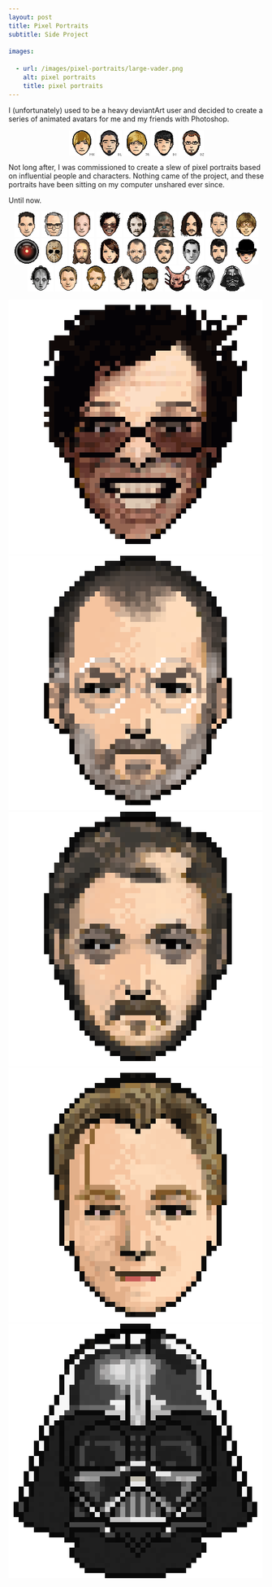 ```yaml
---
layout: post
title: Pixel Portraits
subtitle: Side Project

images:

  - url: /images/pixel-portraits/large-vader.png
    alt: pixel portraits
    title: pixel portraits
---
```


I (unfortunately) used to be a heavy deviantArt user and decided to create a series of animated avatars for me and my friends with Photoshop.

<p style="text-align:center;line-height:0">
	<img class="imgborder" src="/images/pixel-portraits/michael137.gif" alt="pixel portrait of michael137" />
	<img class="imgborder" src="/images/pixel-portraits/romanxvx.gif" alt="pixel portrait of romanxvx" />
	<img class="imgborder" src="/images/pixel-portraits/runkman.gif" alt="pixel portrait of runkman" />
	<img class="imgborder" src="/images/pixel-portraits/l-beej-l.gif" alt="pixel portrait of l-beej-l" />
	<img class="imgborder" src="/images/pixel-portraits/arkoffire.gif" alt="pixel portrait of arkoffire" />
</p>

Not long after, I was commissioned to create a slew of pixel portraits based on influential people and characters. Nothing came of the project, and these portraits have been sitting on my computer unshared ever since.

Until now.

<p style="text-align:center">
	<img class="imgborder" src="/images/pixel-portraits/aronofsky.gif" alt="pixel portrait of aranofsky" />
	<img class="imgborder" src="/images/pixel-portraits/asimov.gif" alt="pixel portrait of asimov" />
	<img class="imgborder" src="/images/pixel-portraits/bird.gif" alt="pixel portrait of bird" />
	<img class="imgborder" src="/images/pixel-portraits/burton.gif" alt="pixel portrait of burton" />
	<img class="imgborder" src="/images/pixel-portraits/carpenter.gif" alt="pixel portrait of carpenter" />
	<img class="imgborder" src="/images/pixel-portraits/chewie.gif" alt="pixel portrait of chewie" />
	<img class="imgborder" src="/images/pixel-portraits/cunningham.gif" alt="pixel portrait of cunningham" />
	<img class="imgborder" src="/images/pixel-portraits/disney.gif" alt="pixel portrait of disney" />
	<img class="imgborder" src="/images/pixel-portraits/gates.gif" alt="pixel portrait of gates" />
	<img class="imgborder" src="/images/pixel-portraits/hal.gif" alt="pixel portrait of hal" />
	<img class="imgborder" src="/images/pixel-portraits/jason.gif" alt="pixel portrait of jason" />
	<img class="imgborder" src="/images/pixel-portraits/jesus.gif" alt="pixel portrait of jesus" />
	<img class="imgborder" src="/images/pixel-portraits/jill.gif" alt="pixel portrait of jill" />
	<img class="imgborder" src="/images/pixel-portraits/jobs.gif" alt="pixel portrait of jobs" />
	<img class="imgborder" src="/images/pixel-portraits/kubrik.gif" alt="pixel portrait of kubrik" />
	<img class="imgborder" src="/images/pixel-portraits/lang.gif" alt="pixel portrait of lang" />
	<img class="imgborder" src="/images/pixel-portraits/lucas.gif" alt="pixel portrait of lucas" />
	<img class="imgborder" src="/images/pixel-portraits/mcdowell.gif" alt="pixel portrait of mcdowell" />
	<img class="imgborder" src="/images/pixel-portraits/metropolis.gif" alt="pixel portrait of metropolis" />
	<img class="imgborder" src="/images/pixel-portraits/nolan.gif" alt="pixel portrait of nolan" />
	<img class="imgborder" src="/images/pixel-portraits/ridley.gif" alt="pixel portrait of ridley" />
	<img class="imgborder" src="/images/pixel-portraits/skywalker.gif" alt="pixel portrait of skywalker" />
	<img class="imgborder" src="/images/pixel-portraits/snake.gif" alt="pixel portrait of snake" />
	<img class="imgborder" src="/images/pixel-portraits/spiderhead.gif" alt="pixel portrait of spiderhead" />
	<img class="imgborder" src="/images/pixel-portraits/they_live.gif" alt="pixel portrait of they live" />
	<img class="imgborder" src="/images/pixel-portraits/vader.gif" alt="pixel portrait of vader" />
</p>

<img class="aligncenter imgborder" src="/images/pixel-portraits/large-burton.png" alt="pixel portrait of burton" />
<img class="aligncenter imgborder" src="/images/pixel-portraits/large-jobs.png" alt="pixel portrait of jobs" />
<img class="aligncenter imgborder" src="/images/pixel-portraits/large-kubrik.png" alt="pixel portrait of kubrik" />
<img class="aligncenter imgborder" src="/images/pixel-portraits/large-nolan.png" alt="pixel portrait of nolan" />
<img class="aligncenter imgborder" src="/images/pixel-portraits/large-vader.png" alt="pixel portrait of vader" />
